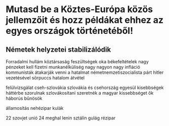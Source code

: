 # Mutasd be a Köztes-Európa közös jellemzőit és hozz példákat ehhez az egyes országok történetéből!

## Németek helyzetei stabilizálódik
Forradalmi hullám
köztársaság
feszültségek oka békefeltételek
  nagy pénzeket kell fizetni
munkanélküliség nagy
nagyon nagy infláció
kommunisták átakarják venni a hatalmat
németnemzetiszocialista párt 
hitler vezetésével
sörpuccs hatalom átvétel

felülvizsgálat
cseh-szlovákia
  szlovákia és csehország egyesül
  kisebbségek háttérbe szorulnak
  szlovákosítani szeretnék a magyar kissebbséget
    ők háborús bűnösök

államosítás
nehézipar
kulák

22 szovjet unió
24 meghal lenin
sztálin
gulág
rézipar